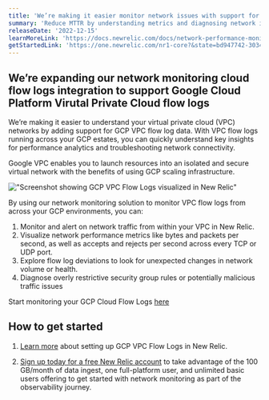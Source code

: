 ```yaml
---
title: 'We’re making it easier monitor network issues with support for GCP VPC Flow Logs'
summary: 'Reduce MTTR by understanding metrics and diagnosing network issues faster'
releaseDate: '2022-12-15'
learnMoreLink: 'https://docs.newrelic.com/docs/network-performance-monitoring/setup-performance-monitoring/cloud-flow-logs/gcp-vpc-flow-log-monitoring/'
getStartedLink: 'https://one.newrelic.com/nr1-core?&state=bd947742-3034-63b7-7196-8baaf36dd8d9'
---
```


## We’re expanding our network monitoring cloud flow logs integration to support Google Cloud Platform Virutal Private Cloud flow logs

We’re making it easier to understand your virtual private cloud (VPC) networks by adding support for GCP VPC flow log data. With VPC flow logs running across your GCP estates, you can quickly understand key insights for performance analytics and troubleshooting network connectivity.

Google VPC enables you to launch resources into an isolated and secure virtual network with the benefits of using GCP scaling infrastructure.

!["Screenshot showing GCP VPC Flow Logs visualized in New Relic"](/images/GCP-Flow-Logs-1.webp 'Screenshot showing GCP VPC Flow Logs visualized in New Relic')

By using our network monitoring solution to monitor VPC flow logs from across your GCP environments, you can:

1. Monitor and alert on network traffic from within your VPC in New Relic.
2. Visualize network performance metrics like bytes and packets per second, as well as accepts and rejects per second across every TCP or UDP port.
3. Explore flow log deviations to look for unexpected changes in network volume or health.
4. Diagnose overly restrictive security group rules or potentially malicious traffic issues

Start monitoring your GCP Cloud Flow Logs [here](https://one.newrelic.com/marketplace?account=1606862&state=5d7bff4d-3d87-db8c-0e34-3aaf1094ee7e)

## How to get started

1. [Learn more](https://docs.newrelic.com/docs/network-performance-monitoring/setup-performance-monitoring/cloud-flow-logs/gcp-vpc-flow-log-monitoring/) about setting up GCP VPC Flow Logs in New Relic.

2. [Sign up today for a free New Relic account](https://newrelic.com/signup) to take advantage of the 100 GB/month of data ingest, one full-platform user, and unlimited basic users offering to get started with network monitoring as part of the observability journey.
